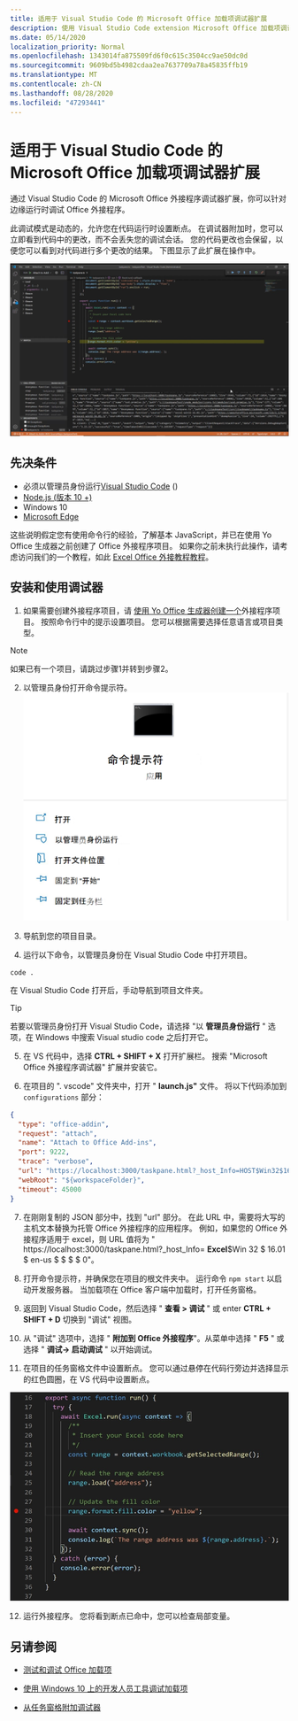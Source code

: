 ```yaml
---
title: 适用于 Visual Studio Code 的 Microsoft Office 加载项调试器扩展
description: 使用 Visual Studio Code extension Microsoft Office 加载项调试器调试 Office 外接程序。
ms.date: 05/14/2020
localization_priority: Normal
ms.openlocfilehash: 1343014fa875509fd6f0c615c3504cc9ae50dc0d
ms.sourcegitcommit: 9609bd5b4982cdaa2ea7637709a78a45835ffb19
ms.translationtype: MT
ms.contentlocale: zh-CN
ms.lasthandoff: 08/28/2020
ms.locfileid: "47293441"
---
```

# <a name="microsoft-office-add-in-debugger-extension-for-visual-studio-code"></a>适用于 Visual Studio Code 的 Microsoft Office 加载项调试器扩展

通过 Visual Studio Code 的 Microsoft Office 外接程序调试器扩展，你可以针对边缘运行时调试 Office 外接程序。

此调试模式是动态的，允许您在代码运行时设置断点。 在调试器附加时，您可以立即看到代码中的更改，而不会丢失您的调试会话。 您的代码更改也会保留，以便您可以看到对代码进行多个更改的结果。 下图显示了此扩展在操作中。

![Office Addin 调试器扩展调试 Excel 外接程序的某个部分](../images/vs-debugger-extension-for-office-addins.jpg)

## <a name="prerequisites"></a>先决条件

- 必须以管理员身份运行[Visual Studio Code](https://code.visualstudio.com/) () 
- [Node.js (版本 10 +) ](https://nodejs.org/)
- Windows 10
- [Microsoft Edge](https://www.microsoft.com/edge)

这些说明假定您有使用命令行的经验，了解基本 JavaScript，并已在使用 Yo Office 生成器之前创建了 Office 外接程序项目。 如果你之前未执行此操作，请考虑访问我们的一个教程，如此 [Excel Office 外接教程教程](../tutorials/excel-tutorial.md)。

## <a name="install-and-use-the-debugger"></a>安装和使用调试器

1. 如果需要创建外接程序项目，请 [使用 Yo Office 生成器创建一个](https://docs.microsoft.com/office/dev/add-ins/quickstarts/excel-quickstart-jquery?tabs=yeomangenerator)外接程序项目。 按照命令行中的提示设置项目。 您可以根据需要选择任意语言或项目类型。

> [!NOTE]
> 如果已有一个项目，请跳过步骤1并转到步骤2。

2. 以管理员身份打开命令提示符。
   ![Windows 10 中的命令提示符选项，包括 "以管理员身份运行"](../images/run-as-administrator-vs-code.jpg)

3. 导航到您的项目目录。

4. 运行以下命令，以管理员身份在 Visual Studio Code 中打开项目。

```command&nbsp;line
code .
```

在 Visual Studio Code 打开后，手动导航到项目文件夹。

> [!TIP]
> 若要以管理员身份打开 Visual Studio Code，请选择 "以 **管理员身份运行** " 选项，在 Windows 中搜索 Visual studio code 之后打开它。

5. 在 VS 代码中，选择 **CTRL + SHIFT + X** 打开扩展栏。 搜索 "Microsoft Office 外接程序调试器" 扩展并安装它。

6. 在项目的 ". vscode" 文件夹中，打开 " **launch.js"** 文件。 将以下代码添加到 `configurations` 部分：

```JSON
{
  "type": "office-addin",
  "request": "attach",
  "name": "Attach to Office Add-ins",
  "port": 9222,
  "trace": "verbose",
  "url": "https://localhost:3000/taskpane.html?_host_Info=HOST$Win32$16.01$en-US$$$$0",
  "webRoot": "${workspaceFolder}",
  "timeout": 45000
}
```

7. 在刚刚复制的 JSON 部分中，找到 "url" 部分。 在此 URL 中，需要将大写的主机文本替换为托管 Office 外接程序的应用程序。 例如，如果您的 Office 外接程序适用于 excel，则 URL 值将为 " https://localhost:3000/taskpane.html?_host_Info= <strong>Excel</strong>$Win 32 $ 16.01 $ en-us $ \$ \$ \$ 0"。

8. 打开命令提示符，并确保您在项目的根文件夹中。 运行命令 `npm start` 以启动开发服务器。 当加载项在 Office 客户端中加载时，打开任务窗格。

9. 返回到 Visual Studio Code，然后选择 " **查看 > 调试** " 或 enter **CTRL + SHIFT + D** 切换到 "调试" 视图。

10. 从 "调试" 选项中，选择 " **附加到 Office 外接程序**"。从菜单中选择 " **F5** " 或选择 " **调试-> 启动调试** " 以开始调试。

11. 在项目的任务窗格文件中设置断点。 您可以通过悬停在代码行旁边并选择显示的红色圆圈，在 VS 代码中设置断点。

![对 VS 代码中的一行代码显示红色圆圈](../images/set-breakpoint.jpg)

12. 运行外接程序。 您将看到断点已命中，您可以检查局部变量。

## <a name="see-also"></a>另请参阅

* [测试和调试 Office 加载项](test-debug-office-add-ins.md)

* [使用 Windows 10 上的开发人员工具调试加载项](debug-add-ins-using-f12-developer-tools-on-windows-10.md)

* [从任务窗格附加调试器](attach-debugger-from-task-pane.md)
